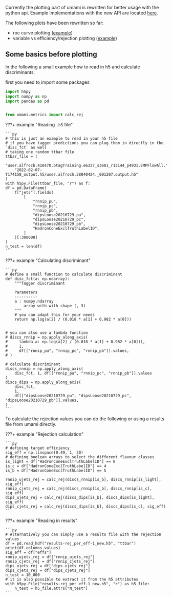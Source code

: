 Currently the plotting part of umami is rewritten for better usage with the python api.
Example implementations with the new API are located [here](https://gitlab.cern.ch/atlas-flavor-tagging-tools/algorithms/umami/-/blob/master/examples/plotting/).

The following plots have been rewritten so far:

- roc curve plotting ([example](https://gitlab.cern.ch/atlas-flavor-tagging-tools/algorithms/umami/-/blob/master/examples/plotting/plot_rocs.py))
- variable vs efficiency/rejection plotting ([example](https://gitlab.cern.ch/atlas-flavor-tagging-tools/algorithms/umami/-/blob/master/examples/plotting/plot_pt_vs_eff.py))


## Some basics before plotting
In the following a small example how to read in h5 and calculate discriminants.

first you need to import some packages
```py
import h5py
import numpy as np
import pandas as pd


from umami.metrics import calc_rej
```

???+ example "Reading `.h5` file"

    ```py
    # this is just an example to read in your h5 file
    # if you have tagger predictions you can plug them in directly in the `disc_fct` as well
    # taking one random ttbar file
    ttbar_file = (
        "user.alfroch.410470.btagTraining.e6337_s3681_r13144_p4931.EMPFlowAll."
        "2022-02-07-T174158_output.h5/user.alfroch.28040424._001207.output.h5"
    )
    with h5py.File(ttbar_file, "r") as f:
    df = pd.DataFrame(
        f["jets"].fields(
            [
                "rnnip_pu",
                "rnnip_pc",
                "rnnip_pb",
                "dipsLoose20210729_pu",
                "dipsLoose20210729_pc",
                "dipsLoose20210729_pb",
                "HadronConeExclTruthLabelID",
            ]
        )[:300000]
    )
    n_test = len(df)
    ```

???+ example "Calculating discriminant"

    ```py
    # define a small function to calculate discriminant
    def disc_fct(a: np.ndarray):
        """Tagger discriminant

        Parameters
        ----------
        a : numpy.ndarray
            array with with shape (, 3)
        """
        # you can adapt this for your needs
        return np.log(a[2] / (0.018 * a[1] + 0.982 * a[0]))


    # you can also use a lambda function
    # discs_rnnip = np.apply_along_axis(
    #     lambda a: np.log(a[2] / (0.018 * a[1] + 0.982 * a[0])),
    #     1,
    #     df[["rnnip_pu", "rnnip_pc", "rnnip_pb"]].values,
    # )

    # calculate discriminant
    discs_rnnip = np.apply_along_axis(
        disc_fct, 1, df[["rnnip_pu", "rnnip_pc", "rnnip_pb"]].values
    )
    discs_dips = np.apply_along_axis(
        disc_fct,
        1,
        df[["dipsLoose20210729_pu", "dipsLoose20210729_pc", "dipsLoose20210729_pb"]].values,
    )
    ```

To calculate the rejection values you can do the following or using a results file from umami directly.

???+ example "Rejection calculation"

    ```py
    # defining target efficiency
    sig_eff = np.linspace(0.49, 1, 20)
    # defining boolean arrays to select the different flavour classes
    is_light = df["HadronConeExclTruthLabelID"] == 0
    is_c = df["HadronConeExclTruthLabelID"] == 4
    is_b = df["HadronConeExclTruthLabelID"] == 5

    rnnip_ujets_rej = calc_rej(discs_rnnip[is_b], discs_rnnip[is_light], sig_eff)
    rnnip_cjets_rej = calc_rej(discs_rnnip[is_b], discs_rnnip[is_c], sig_eff)
    dips_ujets_rej = calc_rej(discs_dips[is_b], discs_dips[is_light], sig_eff)
    dips_cjets_rej = calc_rej(discs_dips[is_b], discs_dips[is_c], sig_eff)
    ```

???+ example "Reading in results"

    ```py
    # Alternatively you can simply use a results file with the rejection values
    df = pd.read_hdf("results-rej_per_eff-1_new.h5", "ttbar")
    print(df.columns.values)
    sig_eff = df["effs"]
    rnnip_ujets_rej = df["rnnip_ujets_rej"]
    rnnip_cjets_rej = df["rnnip_cjets_rej"]
    dips_ujets_rej = df["dips_ujets_rej"]
    dips_cjets_rej = df["dips_cjets_rej"]
    n_test = 10_000
    # it is also possible to extract it from the h5 attributes
    with h5py.File("results-rej_per_eff-1_new.h5", "r") as h5_file:
        n_test = h5_file.attrs["N_test"]
    ```
